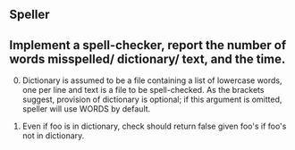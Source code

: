 ## Speller

## Implement a spell-checker, report the number of words misspelled/ dictionary/ text, and the time.

0. Dictionary is assumed to be a file containing a list of lowercase words, one per line and text is a file to be spell-checked. As the brackets suggest, provision of dictionary is optional; if this argument is omitted, speller will use WORDS by default.

1. Even if foo is in dictionary, check should return false given foo's if foo's not in dictionary.
